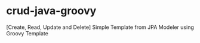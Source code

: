 # crud-java-groovy
[Create, Read, Update and Delete] Simple Template from JPA Modeler using Groovy Template
